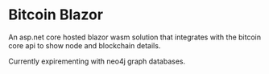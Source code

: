 # Bitcoin Blazor
An asp.net core hosted blazor wasm solution that integrates with the bitcoin core api to show node and blockchain details.


Currently expirementing with neo4j graph databases.
